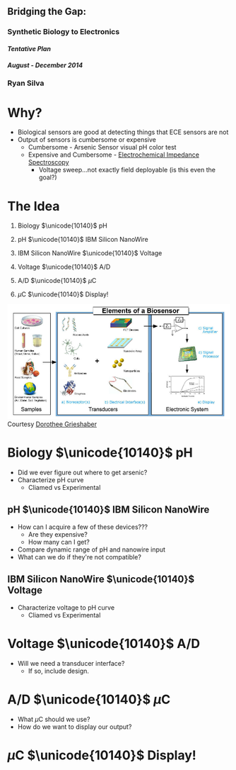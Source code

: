 ## Bridging the Gap:
### Synthetic Biology to Electronics
#### *Tentative Plan*
#### *August - December 2014*
### __Ryan Silva__



# Why?
- Biological sensors are good at detecting things that ECE sensors are not
- Output of sensors is cumbersome or expensive
	- Cumbersome - Arsenic Sensor visual pH color test
	- Expensive and Cumbersome - [Electrochemical Impedance
	  Spectroscopy](http://www.sciencedirect.com/science/article/pii/S0956566314002310)
		- Voltage sweep...not exactly field deployable (is this even
		  the goal?)



# The Idea
1. Biology $\unicode{10140}$ pH

2. pH $\unicode{10140}$ IBM Silicon NanoWire

3. IBM Silicon NanoWire $\unicode{10140}$ Voltage

4. Voltage $\unicode{10140}$ A/D

5. A/D $\unicode{10140}$ $\mu$C

6. $\mu$C $\unicode{10140}$ Display!


![flowgraph](flowgraph.jpg)
Courtesy [Dorothee Grieshaber](http://en.wikipedia.org/wiki/Biosensor)



# Biology $\unicode{10140}$ pH
- Did we ever figure out where to get arsenic?
- Characterize pH curve 
	- Cliamed vs Experimental



## pH $\unicode{10140}$ IBM Silicon NanoWire
- How can I acquire a few of these devices??? 
	- Are they expensive?
	- How many can I get?
- Compare dynamic range of pH and nanowire input
- What can we do if they're not compatible?



## IBM Silicon NanoWire $\unicode{10140}$ Voltage
- Characterize voltage to pH curve
	- Cliamed vs Experimental



# Voltage $\unicode{10140}$ A/D
- Will we need a transducer interface?
	- If so, include design.



# A/D $\unicode{10140}$ $\mu$C
- What $\mu$C should we use?
- How do we want to display our output?



# $\mu$C $\unicode{10140}$ Display!
